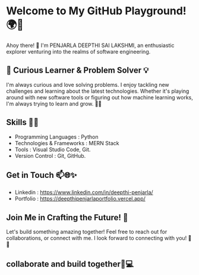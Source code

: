 # Welcome to My GitHub Playground! 🌍🚀
Ahoy there! 🌟 I'm PENJARLA DEEPTHI SAI LAKSHMI, an enthusiastic explorer venturing into the realms of software engineering.

## 🔭 Curious Learner & Problem Solver 💡
I'm always curious and love solving problems. I enjoy tackling new challenges and learning about the latest technologies. Whether it's playing around with new software tools or figuring out how machine learning works, I'm always trying to learn and grow. 🌱💡

## Skills 🎨🤝
* Programming Languages :  Python
* Technologies & Frameworks :  MERN Stack
* Tools :  Visual Studio Code, Git.
* Version Control :  Git, GitHub.
  
 ##  Get in Touch 📫🌐✨
* Linkedin : https://www.linkedin.com/in/deepthi-penjarla/ 
* Portfolio : https://deepthipenjarlaportfolio.vercel.app/

## Join Me in Crafting the Future! 🌟
Let's build something amazing together! Feel free to reach out for collaborations, or connect with me. I look forward to connecting with you! 🚀✨


## collaborate and build together🌈💻
